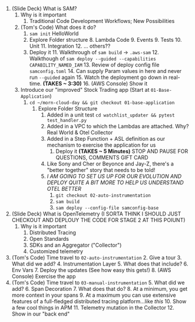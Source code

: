 1. (Slide Deck) What is SAM?
   1. Why is it important
      1. Traditional Code Development Workflows; New Possibilities
   2. (Tom's Code) What does it do?
      1. `sam init` HelloWorld
      3. Explore Folder structure
         8. Lambda Code
         9. Events
         9. Tests
           10. Unit
           11. Integration
         12. ... others??
      4. Deploy it
         11. Walkthrough of `sam build` -> `.aws-sam`
         12. Walkthough of `sam deploy --guided --capabilities CAPABILITY_NAMED_IAM`
         13. Review of deploy config file `samconfig.toml`
         14. Can supply Param values in here and never run `--guided` again
         15. Watch the deployment go down in real-time. **(TAKES ~ 3:30)**
         16. (AWS Console) Show it
   4. Introduce our "improved" Stock Trading app (Start at `01-Base-Application`)
      1. `cd ~/morn-cloud-day && git checkout 01-base-application`
         1. Explore Folder Structure
            1. Added in a unit test `cd watchlist_updater && pytest test_handler.py`
            2. Added in a VPC to which the Lambdas are attached.  Why?  Real World & Otel Collector
            3. Added in a Step Function + ASL definition as our mechanism to exercise the application for us
               1. Deploy it **(TAKES ~ 5 Minutes)** STOP AND PAUSE FOR QUESTIONS, COMMENTS GIFT CARD
            5. Like Sony and Cher or Beyonce and Jay-Z, there's a "better together" story that needs to be told!
            6. _I AM GOING TO SET US UP FOR OUR EVOLUTION AND DEPLOY QUITE A BIT MORE TO HELP US UNDERSTAND OTEL BETTER_
               1. `git checkout 02-auto-instrumentation`
               2. `sam build`
               3. `sam deploy --config-file samconfig-base`
2. (Slide Deck) What is OpenTelemetry (I SORTA THINK I SHOULD JUST CHECKOUT AND DEPLOUY THE CODE FOR STAGE 2 AT THIS POIUNT)
   1. Why is it important
      1. Distributed Tracing
      1. Open Standards
      2. SDKs and an Aggregator ("Collector")
      2. Customized telemetry
3. (Tom's Code) Time travel to `02-auto-instrumentation`
   2. Give a tour
      3. What did we add?
         4. Instrumentation Layer
            5. What does that include?
         6. Env Vars
   7. Deploy the updates (See how easy this gets!)
   8. (AWS Console) Exercise the app
4. (Tom's Code) Time travel to `03-manual-instrumentation`
   5. What did we add?
      6. Span Decoration
         7. What does that do?
            8. At a minimum, you get more context in your spans
            9. At a maximum you can use extensive features of a full-fledged distributed tracing platform...like _this_
         10. Show a few cool things in APM
      11. Telemetry mutation in the Collector
          12. Show in our "back end"